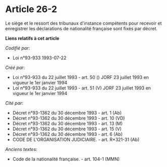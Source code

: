 # Article 26-2

Le siège et le ressort des tribunaux d'instance compétents pour recevoir et enregistrer les déclarations de nationalité
française sont fixés par décret.

**Liens relatifs à cet article**

_Codifié par_:

  - Loi n°93-933 1993-07-22

_Créé par_:

  - Loi n°93-933 du 22 juillet 1993 - art. 50 () JORF 23 juillet 1993 en vigueur le 1er janvier 1994
  - Loi n°93-933 du 22 juillet 1993 - art. 51 (V) JORF 23 juillet 1993 en vigueur le 1er janvier 1994

_Cité par_:

  - Décret n°93-1362 du 30 décembre 1993 - art. 1 (Ab)
  - Décret n°93-1362 du 30 décembre 1993 - art. 10 (VD)
  - Décret n°93-1362 du 30 décembre 1993 - art. 13 (M)
  - Décret n°93-1362 du 30 décembre 1993 - art. 15 (V)
  - Décret n°93-1362 du 30 décembre 1993 - art. 6 (Ab)
  - CODE DE L'ORGANISATION JUDICIAIRE. - art. R*321-31 (Ab)

_Anciens textes_:

  - Code de la nationalité française. - art. 104-1 (MMN)
